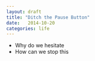 ```yaml
---
layout: draft
title: "Ditch the Pause Button"
date:   2014-10-20
categories: life
---
```


- Why do we hesitate
- How can we stop this
